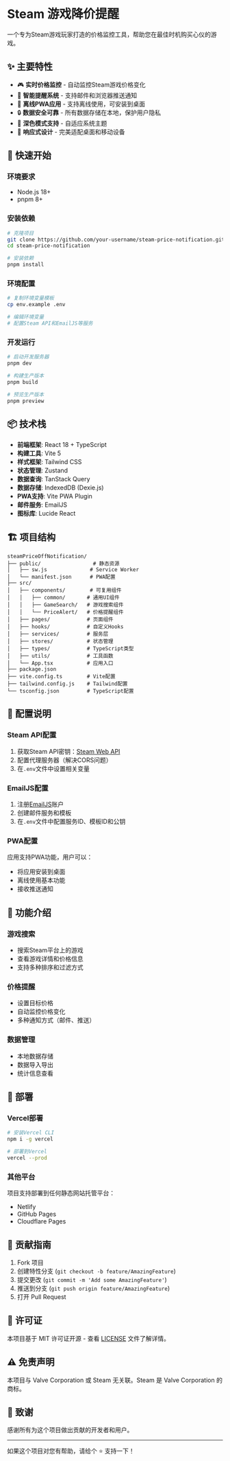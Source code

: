 # Steam 游戏降价提醒

一个专为Steam游戏玩家打造的价格监控工具，帮助您在最佳时机购买心仪的游戏。

## ✨ 主要特性

- 🎮 **实时价格监控** - 自动监控Steam游戏价格变化
- 📧 **智能提醒系统** - 支持邮件和浏览器推送通知
- 💾 **离线PWA应用** - 支持离线使用，可安装到桌面
- 🔒 **数据安全可靠** - 所有数据存储在本地，保护用户隐私
- 🌙 **深色模式支持** - 自适应系统主题
- 📱 **响应式设计** - 完美适配桌面和移动设备

## 🚀 快速开始

### 环境要求

- Node.js 18+
- pnpm 8+

### 安装依赖

```bash
# 克隆项目
git clone https://github.com/your-username/steam-price-notification.git
cd steam-price-notification

# 安装依赖
pnpm install
```

### 环境配置

```bash
# 复制环境变量模板
cp env.example .env

# 编辑环境变量
# 配置Steam API和EmailJS等服务
```

### 开发运行

```bash
# 启动开发服务器
pnpm dev

# 构建生产版本
pnpm build

# 预览生产版本
pnpm preview
```

## 📦 技术栈

- **前端框架**: React 18 + TypeScript
- **构建工具**: Vite 5
- **样式框架**: Tailwind CSS
- **状态管理**: Zustand
- **数据查询**: TanStack Query
- **数据存储**: IndexedDB (Dexie.js)
- **PWA支持**: Vite PWA Plugin
- **邮件服务**: EmailJS
- **图标库**: Lucide React

## 🏗️ 项目结构

```
steamPriceOffNotification/
├── public/                 # 静态资源
│   ├── sw.js              # Service Worker
│   └── manifest.json      # PWA配置
├── src/
│   ├── components/        # 可复用组件
│   │   ├── common/       # 通用UI组件
│   │   ├── GameSearch/   # 游戏搜索组件
│   │   └── PriceAlert/   # 价格提醒组件
│   ├── pages/            # 页面组件
│   ├── hooks/            # 自定义Hooks
│   ├── services/         # 服务层
│   ├── stores/           # 状态管理
│   ├── types/            # TypeScript类型
│   ├── utils/            # 工具函数
│   └── App.tsx           # 应用入口
├── package.json
├── vite.config.ts        # Vite配置
├── tailwind.config.js    # Tailwind配置
└── tsconfig.json         # TypeScript配置
```

## 🔧 配置说明

### Steam API配置

1. 获取Steam API密钥：[Steam Web API](https://steamcommunity.com/dev/apikey)
2. 配置代理服务器（解决CORS问题）
3. 在`.env`文件中设置相关变量

### EmailJS配置

1. 注册[EmailJS](https://www.emailjs.com/)账户
2. 创建邮件服务和模板
3. 在`.env`文件中配置服务ID、模板ID和公钥

### PWA配置

应用支持PWA功能，用户可以：
- 将应用安装到桌面
- 离线使用基本功能
- 接收推送通知

## 📱 功能介绍

### 游戏搜索
- 搜索Steam平台上的游戏
- 查看游戏详情和价格信息
- 支持多种排序和过滤方式

### 价格提醒
- 设置目标价格
- 自动监控价格变化
- 多种通知方式（邮件、推送）

### 数据管理
- 本地数据存储
- 数据导入导出
- 统计信息查看

## 🔄 部署

### Vercel部署

```bash
# 安装Vercel CLI
npm i -g vercel

# 部署到Vercel
vercel --prod
```

### 其他平台

项目支持部署到任何静态网站托管平台：
- Netlify
- GitHub Pages
- Cloudflare Pages

## 🤝 贡献指南

1. Fork 项目
2. 创建特性分支 (`git checkout -b feature/AmazingFeature`)
3. 提交更改 (`git commit -m 'Add some AmazingFeature'`)
4. 推送到分支 (`git push origin feature/AmazingFeature`)
5. 打开 Pull Request

## 📄 许可证

本项目基于 MIT 许可证开源 - 查看 [LICENSE](LICENSE) 文件了解详情。

## ⚠️ 免责声明

本项目与 Valve Corporation 或 Steam 无关联。Steam 是 Valve Corporation 的商标。

## 🙏 致谢

感谢所有为这个项目做出贡献的开发者和用户。

---

如果这个项目对您有帮助，请给个 ⭐️ 支持一下！
